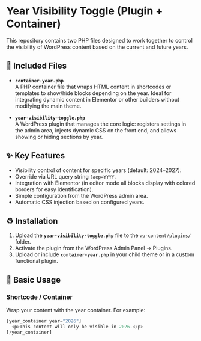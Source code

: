 # Year Visibility Toggle (Plugin + Container)

This repository contains two PHP files designed to work together to control the visibility of WordPress content based on the current and future years.  

## 📂 Included Files

- **`container-year.php`**  
  A PHP container file that wraps HTML content in shortcodes or templates to show/hide blocks depending on the year. Ideal for integrating dynamic content in Elementor or other builders without modifying the main theme.  

- **`year-visibility-toggle.php`**  
  A WordPress plugin that manages the core logic: registers settings in the admin area, injects dynamic CSS on the front end, and allows showing or hiding sections by year.  

## ✨ Key Features

- Visibility control of content for specific years (default: 2024–2027).  
- Override via URL query string `?aep=YYYY`.  
- Integration with Elementor (in editor mode all blocks display with colored borders for easy identification).  
- Simple configuration from the WordPress admin area.  
- Automatic CSS injection based on configured years.  

## ⚙️ Installation

1. Upload the **`year-visibility-toggle.php`** file to the `wp-content/plugins/` folder.  
2. Activate the plugin from the WordPress Admin Panel → Plugins.  
3. Upload or include **`container-year.php`** in your child theme or in a custom functional plugin.  

## 📝 Basic Usage

### Shortcode / Container  
Wrap your content with the year container. For example:

```php
[year_container year="2026"]
  <p>This content will only be visible in 2026.</p>
[/year_container]